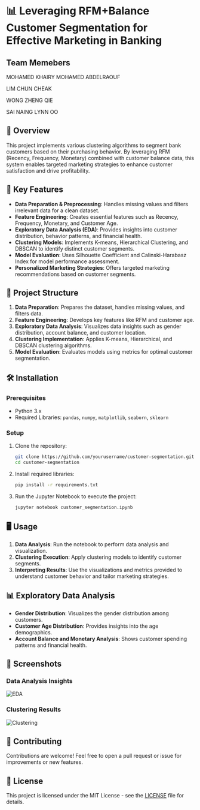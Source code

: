 

# 📊 Leveraging RFM+Balance Customer Segmentation for Effective Marketing in Banking

## Team Memebers

MOHAMED KHAIRY MOHAMED ABDELRAOUF 

LIM CHUN CHEAK 

WONG ZHENG QIE 

SAI NAING LYNN OO


## 🌟 Overview
This project implements various clustering algorithms to segment bank customers based on their purchasing behavior. By leveraging RFM (Recency, Frequency, Monetary) combined with customer balance data, this system enables targeted marketing strategies to enhance customer satisfaction and drive profitability.

## 🚀 Key Features
- **Data Preparation & Preprocessing**: Handles missing values and filters irrelevant data for a clean dataset.
- **Feature Engineering**: Creates essential features such as Recency, Frequency, Monetary, and Customer Age.
- **Exploratory Data Analysis (EDA)**: Provides insights into customer distribution, behavior patterns, and financial health.
- **Clustering Models**: Implements K-means, Hierarchical Clustering, and DBSCAN to identify distinct customer segments.
- **Model Evaluation**: Uses Silhouette Coefficient and Calinski-Harabasz Index for model performance assessment.
- **Personalized Marketing Strategies**: Offers targeted marketing recommendations based on customer segments.

## 📂 Project Structure
1. **Data Preparation**: Prepares the dataset, handles missing values, and filters data.
2. **Feature Engineering**: Develops key features like RFM and customer age.
3. **Exploratory Data Analysis**: Visualizes data insights such as gender distribution, account balance, and customer location.
4. **Clustering Implementation**: Applies K-means, Hierarchical, and DBSCAN clustering algorithms.
5. **Model Evaluation**: Evaluates models using metrics for optimal customer segmentation.

## 🛠️ Installation
### Prerequisites
- Python 3.x
- Required Libraries: `pandas`, `numpy`, `matplotlib`, `seaborn`, `sklearn`

### Setup
1. Clone the repository:
   ```bash
   git clone https://github.com/yourusername/customer-segmentation.git
   cd customer-segmentation
   ```
2. Install required libraries:
   ```bash
   pip install -r requirements.txt
   ```
3. Run the Jupyter Notebook to execute the project:
   ```bash
   jupyter notebook customer_segmentation.ipynb
   ```

## 🖥️ Usage
1. **Data Analysis**: Run the notebook to perform data analysis and visualization.
2. **Clustering Execution**: Apply clustering models to identify customer segments.
3. **Interpreting Results**: Use the visualizations and metrics provided to understand customer behavior and tailor marketing strategies.

## 📊 Exploratory Data Analysis
- **Gender Distribution**: Visualizes the gender distribution among customers.
- **Customer Age Distribution**: Provides insights into the age demographics.
- **Account Balance and Monetary Analysis**: Shows customer spending patterns and financial health.

## 📸 Screenshots
### Data Analysis Insights
![EDA](url-to-screenshot.png)

### Clustering Results
![Clustering](url-to-clustering-results.png)

## 🤝 Contributing
Contributions are welcome! Feel free to open a pull request or issue for improvements or new features.

## 📄 License
This project is licensed under the MIT License - see the [LICENSE](LICENSE) file for details.


